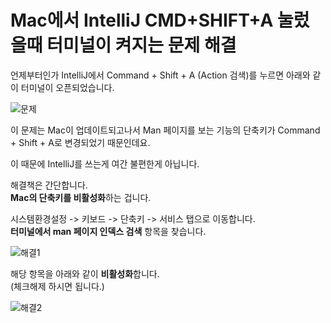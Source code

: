 # Mac에서 IntelliJ CMD+SHIFT+A 눌렀을때 터미널이 켜지는 문제 해결

언제부터인가 IntelliJ에서 Command + Shift + A (Action 검색)를 누르면 아래와 같이 터미널이 오픈되었습니다.

![문제](./images/문제.png)

이 문제는 Mac이 업데이트되고나서 Man 페이지를 보는 기능의 단축키가 Command + Shift + A로 변경되었기 때문인데요.  
  
이 때문에 IntelliJ를 쓰는게 여간 불편한게 아닙니다.  
  
해결책은 간단합니다.  
**Mac의 단축키를 비활성화**하는 겁니다.  
  
시스템환경설정 -> 키보드 -> 단축키 -> 서비스 탭으로 이동합니다.  
**터미널에서 man 페이지 인덱스 검색** 항목을 찾습니다.

![해결1](./images/해결1.png)

해당 항목을 아래와 같이 **비활성화**합니다.  
(체크해제 하시면 됩니다.)

![해결2](./images/해결2.png)
